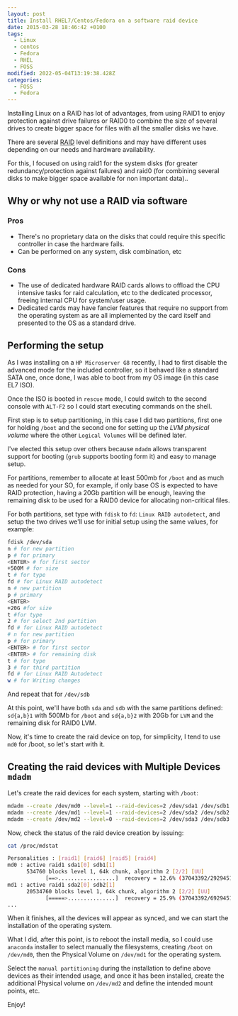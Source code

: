 ```yaml
---
layout: post
title: Install RHEL7/Centos/Fedora on a software raid device
date: 2015-03-28 18:46:42 +0100
tags:
  - Linux
  - centos
  - Fedora
  - RHEL
  - FOSS
modified: 2022-05-04T13:19:38.428Z
categories:
  - FOSS
  - Fedora
---
```


Installing Linux on a RAID has lot of advantages, from using RAID1 to enjoy protection against drive failures or RAID0 to combine the size of several drives to create bigger space for files with all the smaller disks we have.

There are several [RAID](http://en.wikipedia.org/wiki/RAID) level definitions and may have different uses depending on our needs and hardware availability.

For this, I focused on using raid1 for the system disks (for greater redundancy/protection against failures) and raid0 (for combining several disks to make bigger space available for non important data)..

## Why or why not use a RAID via software

### Pros

- There's no proprietary data on the disks that could require this specific controller in case the hardware fails.
- Can be performed on any system, disk combination, etc

### Cons

- The use of dedicated hardware RAID cards allows to offload the CPU intensive tasks for raid calculation, etc to the dedicated processor, freeing internal CPU for system/user usage.
- Dedicated cards may have fancier features that require no support from the operating system as are all implemented by the card itself and presented to the OS as a standard drive.

## Performing the setup

As I was installing on a `HP Microserver G8` recently, I had to first disable the advanced mode for the included controller, so it behaved like a standard SATA one, once done, I was able to boot from my OS image (in this case EL7 ISO).

Once the ISO is booted in `rescue` mode, I could switch to the second console with `ALT-F2` so I could start executing commands on the shell.

First step is to setup partitioning, in this case I did two partitions, first one for holding `/boot` and the second one for setting up the _LVM physical volume_ where the other `Logical Volumes` will be defined later.

I've elected this setup over others because `mdadm` allows transparent support for booting (`grub` supports booting form it) and easy to manage setup.

For partitions, remember to allocate at least 500mb for `/boot` and as much
as needed for your SO, for example, if only base OS is expected to have RAID
protection, having a 20Gb partition will be enough, leaving the remaining
disk to be used for a RAID0 device for allocating non-critical files.

For both partitions, set type with `fdisk` to `fd`: `Linux RAID autodetect`,
and setup the two drives we'll use for initial setup using the same values,
for example:

```bash
fdisk /dev/sda
n # for new partition
p # for primary
<ENTER> # for first sector
+500M # for size
t # for type
fd # for Linux RAID autodetect
n # new partition
p # primary
<ENTER>
+20G #for size
t #for type
2 # for select 2nd partition
fd # for Linux RAID autodetect
# n for new partition
p # for primary
<ENTER> # for first sector
<ENTER> # for remaining disk
t # for type
3 # for third partition
fd # for Linux RAID Autodetect
w # for Writing changes
```

And repeat that for `/dev/sdb`

At this point, we'll have both `sda` and `sdb` with the same partitions defined: `sd{a,b}1` with 500Mb for `/boot` and `sd{a,b}2` with 20Gb for `LVM` and the remaining disk for RAID0 LVM.

Now, it's time to create the raid device on top, for simplicity, I tend to use `md0` for /boot, so let's start with it.

## Creating the raid devices with Multiple Devices `mdadm`

Let's create the raid devices for each system, starting with `/boot`:

```bash
mdadm --create /dev/md0 --level=1 --raid-devices=2 /dev/sda1 /dev/sdb1
mdadm --create /dev/md1 --level=1 --raid-devices=2 /dev/sda2 /dev/sdb2
mdadm --create /dev/md2 --level=0 --raid-devices=2 /dev/sda3 /dev/sdb3
```

Now, check the status of the raid device creation by issuing:

```bash
cat /proc/mdstat

Personalities : [raid1] [raid6] [raid5] [raid4]
md0 : active raid1 sda1[0] sdb1[1]
      534760 blocks level 1, 64k chunk, algorithm 2 [2/2] [UU]
            [==>..................]  recovery = 12.6% (37043392/292945152) finish=127.5min speed=33440K/sec
md1 : active raid1 sda2[0] sdb2[1]
      20534760 blocks level 1, 64k chunk, algorithm 2 [2/2] [UU]
            [=====>...............]  recovery = 25.9% (37043392/692945152) finish=627.5min speed=13440K/sec
...
```

When it finishes, all the devices will appear as synced, and we can start the installation of the operating system.

What I did, after this point, is to reboot the install media, so I could use `anaconda` installer to select manually the filesystems, creating `/boot` on `/dev/md0`, then the Physical Volume on `/dev/md1` for the operating system.

Select the `manual partitioning` during the installation to define above devices as their intended usage, and once it has been installed, create the additional Physical volume on `/dev/md2` and define the intended mount points, etc.

Enjoy!
